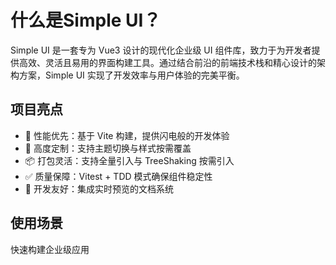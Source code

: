 # 什么是Simple UI？

Simple UI​​ 是一套专为 Vue3 设计的现代化企业级 UI 组件库，致力于为开发者提供高效、灵活且易用的界面构建工具。通过结合前沿的前端技术栈和精心设计的架构方案，Simple UI 实现了开发效率与用户体验的完美平衡。

## 项目亮点

 - 🚀 ​​性能优先​​：基于 Vite 构建，提供闪电般的开发体验
 - 🎨 ​​高度定制​​：支持主题切换与样式按需覆盖
 - 📦 ​​打包灵活​​：支持全量引入与 TreeShaking 按需引入
 - ✅ ​​质量保障​​：Vitest + TDD 模式确保组件稳定性
 - 📖 ​​开发友好​​：集成实时预览的文档系统

## 使用场景

快速构建企业级应用

